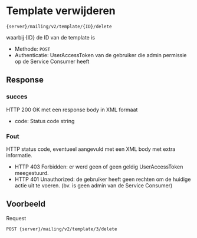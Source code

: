 ---
---

# Template verwijderen

```{server}/mailing/v2/template/{ID}/delete```

waarbij {ID} de ID van de template is

* Methode: ```POST```
* Authenticatie: UserAccessToken van de gebruiker die admin permissie op de Service Consumer heeft

## Response

### succes

HTTP 200 OK met een response body in XML formaat  

* code: Status code string

### Fout  
HTTP status code, eventueel aangevuld met een XML body met extra informatie.

* HTTP 403 Forbidden: er werd geen of geen geldig UserAccessToken meegestuurd.
* HTTP 401 Unauthorized: de gebruiker heeft geen rechten om de huidige actie uit te voeren. (bv. is geen admin van de Service Consumer)

## Voorbeeld

Request

```
POST {server}/mailing/v2/template/3/delete
```
